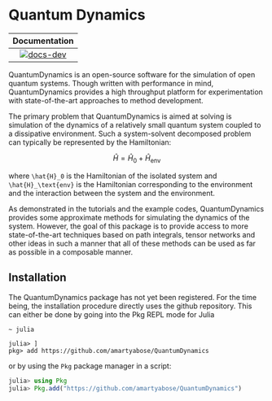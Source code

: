 # Quantum Dynamics

| **Documentation** |
|:-----------------:|
|[![docs-dev][docsdev-img]][docsdev-url]|

[docsdev-img]: https://img.shields.io/badge/docs-dev-blue.svg
[docsdev-url]: https://amartyabose.github.io/QuantumDynamics/dev/

QuantumDynamics is an open-source software for the simulation of open quantum systems. Though written with performance in mind, QuantumDynamics provides a high throughput platform for experimentation with state-of-the-art approaches to method development.

The primary problem that QuantumDynamics is aimed at solving is simulation of the dynamics of a relatively small quantum system coupled to a dissipative environment. Such a system-solvent decomposed problem can typically be represented by the Hamiltonian:
```math
\hat{H} = \hat{H}_0 + \hat{H}_\text{env}
```
where ``\hat{H}_0`` is the Hamiltonian of the isolated system and ``\hat{H}_\text{env}`` is the Hamiltonian corresponding to the environment and the interaction between the system and the environment.

As demonstrated in the tutorials and the example codes, QuantumDynamics provides some approximate methods for simulating the dynamics of the system. However, the goal of this package is to provide access to more state-of-the-art techniques based on path integrals, tensor networks and other ideas in such a manner that all of these methods can be used as far as possible in a composable manner.

## Installation
The QuantumDynamics package has not yet been registered. For the time being, the installation procedure directly uses the github repository. This can either be done by going into the Pkg REPL mode for Julia

```bash
~ julia
```

```
julia> ]
pkg> add https://github.com/amartyabose/QuantumDynamics
```

or by using the `Pkg` package manager in a script:

```julia
julia> using Pkg
julia> Pkg.add("https://github.com/amartyabose/QuantumDynamics")
```